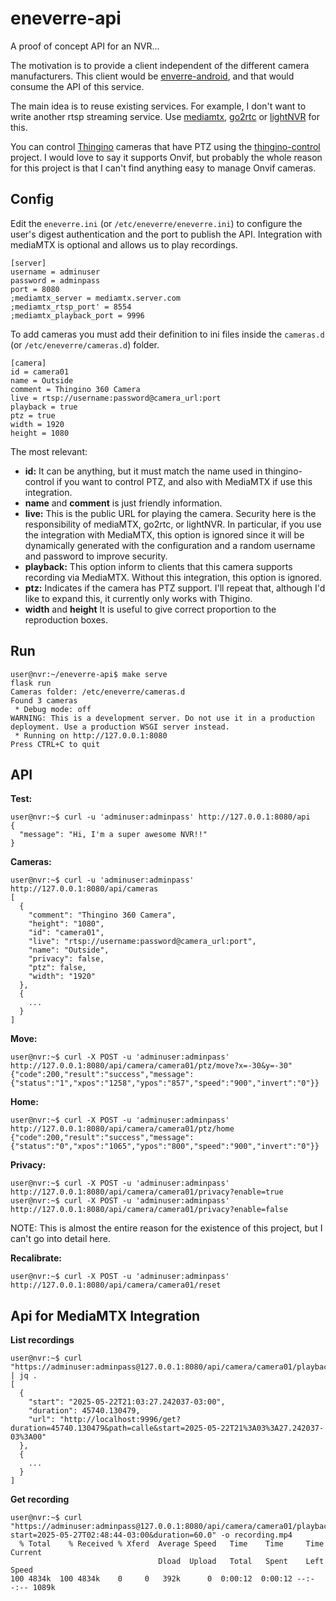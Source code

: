 # eneverre-api

A proof of concept API for an NVR...

The motivation is to provide a client independent of the different camera manufacturers. This client would be [enverre-android](https://github.com/matiasdelellis/eneverre-android), and that would consume the API of this service.

The main idea is to reuse existing services. For example, I don't want to write another rtsp streaming service. Use [mediamtx](https://github.com/bluenviron/mediamtx), [go2rtc](https://github.com/AlexxIT/go2rtc) or [lightNVR](https://github.com/opensensor/lightNVR) for this.

You can control [Thingino](https://thingino.com/) cameras that have PTZ using the [thingino-control](https://github.com/matiasdelellis/thingino-control) project. I would love to say it supports Onvif, but probably the whole reason for this project is that I can't find anything easy to manage Onvif cameras.

## Config
Edit the `eneverre.ini` (or `/etc/eneverre/eneverre.ini`) to configure the user's digest authentication and the port to publish the API. Integration with mediaMTX is optional and allows us to play recordings.

```
[server]
username = adminuser
password = adminpass
port = 8080
;mediamtx_server = mediamtx.server.com
;mediamtx_rtsp_port' = 8554
;mediamtx_playback_port = 9996
```

To add cameras you must add their definition to ini files inside the `cameras.d` (or `/etc/eneverre/cameras.d`) folder.

```
[camera]
id = camera01
name = Outside
comment = Thingino 360 Camera
live = rtsp://username:password@camera_url:port
playback = true
ptz = true
width = 1920
height = 1080
```

The most relevant:
* **id:** It can be anything, but it must match the name used in thingino-control if you want to control PTZ, and also with MediaMTX if use this integration.
* **name** and **comment** is just friendly information.
* **live:** This is the public URL for playing the camera. Security here is the responsibility of mediaMTX, go2rtc, or lightNVR. In particular, if you use the integration with MediaMTX, this option is ignored since it will be dynamically generated with the configuration and a random username and password to improve security.
* **playback:** This option inform to clients that this camera supports recording via MediaMTX. Without this integration, this option is ignored.
* **ptz:** Indicates if the camera has PTZ support. I'll repeat that, although I'd like to expand this, it currently only works with Thigino.
* **width** and **height** It is useful to give correct proportion to the reproduction boxes.

## Run
```
user@nvr:~/eneverre-api$ make serve
flask run
Cameras folder: /etc/eneverre/cameras.d
Found 3 cameras
 * Debug mode: off
WARNING: This is a development server. Do not use it in a production deployment. Use a production WSGI server instead.
 * Running on http://127.0.0.1:8080
Press CTRL+C to quit
```

## API
**Test:**
```
user@nvr:~$ curl -u 'adminuser:adminpass' http://127.0.0.1:8080/api
{
  "message": "Hi, I'm a super awesome NVR!!"
}
```

**Cameras:**
```
user@nvr:~$ curl -u 'adminuser:adminpass' http://127.0.0.1:8080/api/cameras
[
  {
    "comment": "Thingino 360 Camera",
    "height": "1080",
    "id": "camera01",
    "live": "rtsp://username:password@camera_url:port",
    "name": "Outside",
    "privacy": false,
    "ptz": false,
    "width": "1920"
  },
  {
    ...
  }
]
```

**Move:**
```
user@nvr:~$ curl -X POST -u 'adminuser:adminpass' http://127.0.0.1:8080/api/camera/camera01/ptz/move?x=-30&y=-30"
{"code":200,"result":"success","message":{"status":"1","xpos":"1258","ypos":"857","speed":"900","invert":"0"}}
```

**Home:**

```
user@nvr:~$ curl -X POST -u 'adminuser:adminpass' http://127.0.0.1:8080/api/camera/camera01/ptz/home
{"code":200,"result":"success","message":{"status":"0","xpos":"1065","ypos":"800","speed":"900","invert":"0"}}
```

**Privacy:**
```
user@nvr:~$ curl -X POST -u 'adminuser:adminpass' http://127.0.0.1:8080/api/camera/camera01/privacy?enable=true
user@nvr:~$ curl -X POST -u 'adminuser:adminpass' http://127.0.0.1:8080/api/camera/camera01/privacy?enable=false
```
NOTE: This is almost the entire reason for the existence of this project, but I can't go into detail here.

**Recalibrate:**
```
user@nvr:~$ curl -X POST -u 'adminuser:adminpass' http://127.0.0.1:8080/api/camera/camera01/reset
```

## Api for MediaMTX Integration
**List recordings**
```
user@nvr:~$ curl "https://adminuser:adminpass@127.0.0.1:8080/api/camera/camera01/playback/list" | jq .
[
  {
    "start": "2025-05-22T21:03:27.242037-03:00",
    "duration": 45740.130479,
    "url": "http://localhost:9996/get?duration=45740.130479&path=calle&start=2025-05-22T21%3A03%3A27.242037-03%3A00"
  },
  {
    ...
  }
]
```

**Get recording**
```
user@nvr:~$ curl "https://adminuser:adminpass@127.0.0.1:8080/api/camera/camera01/playback/get?start=2025-05-27T02:48:44-03:00&duration=60.0" -o recording.mp4
  % Total    % Received % Xferd  Average Speed   Time    Time     Time  Current
                                 Dload  Upload   Total   Spent    Left  Speed
100 4834k  100 4834k    0     0   392k      0  0:00:12  0:00:12 --:--:-- 1089k
```
